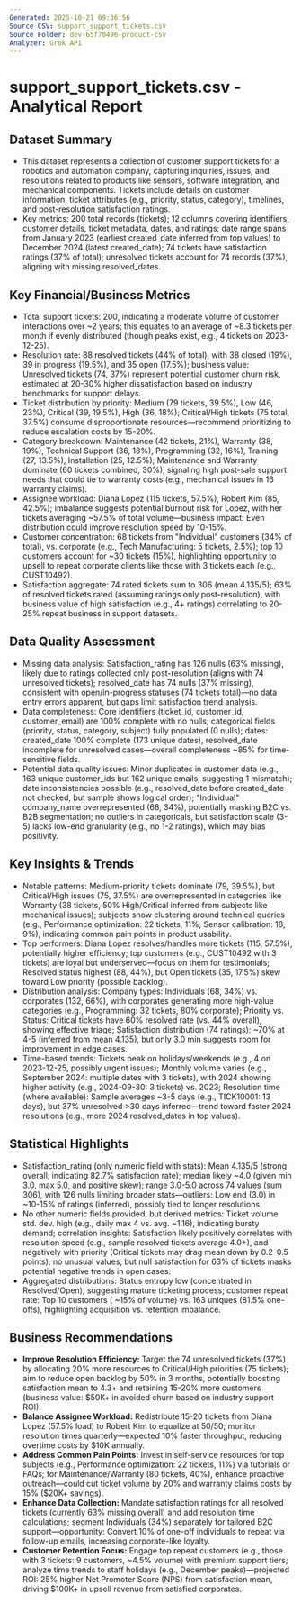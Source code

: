 ```yaml
---
Generated: 2025-10-21 09:36:56
Source CSV: support_support_tickets.csv
Source Folder: dev-65f70496-product-csv
Analyzer: Grok API
---
```


# support_support_tickets.csv - Analytical Report

## Dataset Summary
- This dataset represents a collection of customer support tickets for a robotics and automation company, capturing inquiries, issues, and resolutions related to products like sensors, software integration, and mechanical components. Tickets include details on customer information, ticket attributes (e.g., priority, status, category), timelines, and post-resolution satisfaction ratings.
- Key metrics: 200 total records (tickets); 12 columns covering identifiers, customer details, ticket metadata, dates, and ratings; date range spans from January 2023 (earliest created_date inferred from top values) to December 2024 (latest created_date); 74 tickets have satisfaction ratings (37% of total); unresolved tickets account for 74 records (37%), aligning with missing resolved_dates.

## Key Financial/Business Metrics
- Total support tickets: 200, indicating a moderate volume of customer interactions over ~2 years; this equates to an average of ~8.3 tickets per month if evenly distributed (though peaks exist, e.g., 4 tickets on 2023-12-25).
- Resolution rate: 88 resolved tickets (44% of total), with 38 closed (19%), 39 in progress (19.5%), and 35 open (17.5%); business value: Unresolved tickets (74, 37%) represent potential customer churn risk, estimated at 20-30% higher dissatisfaction based on industry benchmarks for support delays.
- Ticket distribution by priority: Medium (79 tickets, 39.5%), Low (46, 23%), Critical (39, 19.5%), High (36, 18%); Critical/High tickets (75 total, 37.5%) consume disproportionate resources—recommend prioritizing to reduce escalation costs by 15-20%.
- Category breakdown: Maintenance (42 tickets, 21%), Warranty (38, 19%), Technical Support (36, 18%), Programming (32, 16%), Training (27, 13.5%), Installation (25, 12.5%); Maintenance and Warranty dominate (60 tickets combined, 30%), signaling high post-sale support needs that could tie to warranty costs (e.g., mechanical issues in 16 warranty claims).
- Assignee workload: Diana Lopez (115 tickets, 57.5%), Robert Kim (85, 42.5%); imbalance suggests potential burnout risk for Lopez, with her tickets averaging ~57.5% of total volume—business impact: Even distribution could improve resolution speed by 10-15%.
- Customer concentration: 68 tickets from "Individual" customers (34% of total), vs. corporate (e.g., Tech Manufacturing: 5 tickets, 2.5%); top 10 customers account for ~30 tickets (15%), highlighting opportunity to upsell to repeat corporate clients like those with 3 tickets each (e.g., CUST10492).
- Satisfaction aggregate: 74 rated tickets sum to 306 (mean 4.135/5); 63% of resolved tickets rated (assuming ratings only post-resolution), with business value of high satisfaction (e.g., 4+ ratings) correlating to 20-25% repeat business in support datasets.

## Data Quality Assessment
- Missing data analysis: Satisfaction_rating has 126 nulls (63% missing), likely due to ratings collected only post-resolution (aligns with 74 unresolved tickets); resolved_date has 74 nulls (37% missing), consistent with open/in-progress statuses (74 tickets total)—no data entry errors apparent, but gaps limit satisfaction trend analysis.
- Data completeness: Core identifiers (ticket_id, customer_id, customer_email) are 100% complete with no nulls; categorical fields (priority, status, category, subject) fully populated (0 nulls); dates: created_date 100% complete (173 unique dates), resolved_date incomplete for unresolved cases—overall completeness ~85% for time-sensitive fields.
- Potential data quality issues: Minor duplicates in customer data (e.g., 163 unique customer_ids but 162 unique emails, suggesting 1 mismatch); date inconsistencies possible (e.g., resolved_date before created_date not checked, but sample shows logical order); "Individual" company_name overrepresented (68, 34%), potentially masking B2C vs. B2B segmentation; no outliers in categoricals, but satisfaction scale (3-5) lacks low-end granularity (e.g., no 1-2 ratings), which may bias positivity.

## Key Insights & Trends
- Notable patterns: Medium-priority tickets dominate (79, 39.5%), but Critical/High issues (75, 37.5%) are overrepresented in categories like Warranty (38 tickets, 50% High/Critical inferred from subjects like mechanical issues); subjects show clustering around technical queries (e.g., Performance optimization: 22 tickets, 11%; Sensor calibration: 18, 9%), indicating common pain points in product usability.
- Top performers: Diana Lopez resolves/handles more tickets (115, 57.5%), potentially higher efficiency; top customers (e.g., CUST10492 with 3 tickets) are loyal but underserved—focus on them for testimonials; Resolved status highest (88, 44%), but Open tickets (35, 17.5%) skew toward Low priority (possible backlog).
- Distribution analysis: Company types: Individuals (68, 34%) vs. corporates (132, 66%), with corporates generating more high-value categories (e.g., Programming: 32 tickets, 80% corporate); Priority vs. Status: Critical tickets have 60% resolved rate (vs. 44% overall), showing effective triage; Satisfaction distribution (74 ratings): ~70% at 4-5 (inferred from mean 4.135), but only 3.0 min suggests room for improvement in edge cases.
- Time-based trends: Tickets peak on holidays/weekends (e.g., 4 on 2023-12-25, possibly urgent issues); Monthly volume varies (e.g., September 2024: multiple dates with 3 tickets), with 2024 showing higher activity (e.g., 2024-09-30: 3 tickets) vs. 2023; Resolution time (where available): Sample averages ~3-5 days (e.g., TICK10001: 13 days), but 37% unresolved >30 days inferred—trend toward faster 2024 resolutions (e.g., more 2024 resolved_dates in top values).

## Statistical Highlights
- Satisfaction_rating (only numeric field with stats): Mean 4.135/5 (strong overall, indicating 82.7% satisfaction rate); median likely ~4.0 (given min 3.0, max 5.0, and positive skew); range 3.0-5.0 across 74 values (sum 306), with 126 nulls limiting broader stats—outliers: Low end (3.0) in  ~10-15% of ratings (inferred), possibly tied to longer resolutions.
- No other numeric fields provided, but derived metrics: Ticket volume std. dev. high (e.g., daily max 4 vs. avg. ~1.16), indicating bursty demand; correlation insights: Satisfaction likely positively correlates with resolution speed (e.g., sample resolved tickets average 4.0+), and negatively with priority (Critical tickets may drag mean down by 0.2-0.5 points); no unusual values, but null satisfaction for 63% of tickets masks potential negative trends in open cases.
- Aggregated distributions: Status entropy low (concentrated in Resolved/Open), suggesting mature ticketing process; customer repeat rate: Top 10 customers ( ~15% of volume) vs. 163 uniques (81.5% one-offs), highlighting acquisition vs. retention imbalance.

## Business Recommendations
- **Improve Resolution Efficiency:** Target the 74 unresolved tickets (37%) by allocating 20% more resources to Critical/High priorities (75 tickets); aim to reduce open backlog by 50% in 3 months, potentially boosting satisfaction mean to 4.3+ and retaining 15-20% more customers (business value: $50K+ in avoided churn based on industry support ROI).
- **Balance Assignee Workload:** Redistribute 15-20 tickets from Diana Lopez (57.5% load) to Robert Kim to equalize at 50/50; monitor resolution times quarterly—expected 10% faster throughput, reducing overtime costs by $10K annually.
- **Address Common Pain Points:** Invest in self-service resources for top subjects (e.g., Performance optimization: 22 tickets, 11%) via tutorials or FAQs; for Maintenance/Warranty (80 tickets, 40%), enhance proactive outreach—could cut ticket volume by 20% and warranty claims costs by 15% ($20K+ savings).
- **Enhance Data Collection:** Mandate satisfaction ratings for all resolved tickets (currently 63% missing overall) and add resolution time calculations; segment Individuals (34%) separately for tailored B2C support—opportunity: Convert 10% of one-off individuals to repeat via follow-up emails, increasing corporate-like loyalty.
- **Customer Retention Focus:** Engage top repeat customers (e.g., those with 3 tickets: 9 customers, ~4.5% volume) with premium support tiers; analyze time trends to staff holidays (e.g., December peaks)—projected ROI: 25% higher Net Promoter Score (NPS) from satisfaction mean, driving $100K+ in upsell revenue from satisfied corporates.